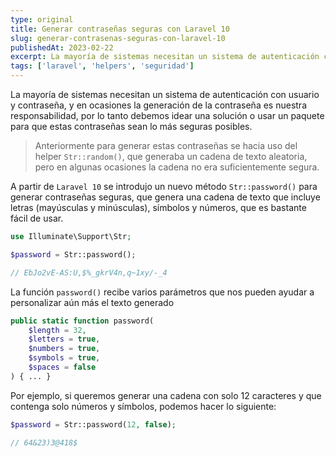 ```yaml
---
type: original
title: Generar contraseñas seguras con Laravel 10
slug: generar-contrasenas-seguras-con-laravel-10
publishedAt: 2023-02-22
excerpt: La mayoría de sistemas necesitan un sistema de autenticación con usuario y contraseña, y en ocasiones la generación de la contraseña es nuestra responsabilidad, por lo tanto debemos idear una solución o usar un paquete para que estas contraseñas sean lo más seguras posibles
tags: ['laravel', 'helpers', 'seguridad']
---
```

La mayoría de sistemas necesitan un sistema de autenticación con usuario y contraseña, y en ocasiones la generación de la contraseña es nuestra responsabilidad, por lo tanto debemos idear una solución o usar un paquete para que estas contraseñas sean lo más seguras posibles.

> Anteriormente para generar estas contraseñas se hacia uso del helper `Str::random()`, que generaba un cadena de texto aleatoria, pero en algunas ocasiones la cadena no era suficientemente segura.

A partir de `Laravel 10` se introdujo un nuevo método `Str::password()` para generar contraseñas seguras, que genera una cadena de texto que incluye letras (mayúsculas y minúsculas), símbolos y números, que es bastante fácil de usar.

```php
use Illuminate\Support\Str;

$password = Str::password();

// EbJo2vE-AS:U,$%_gkrV4n,q~1xy/-_4
```

La función `password()` recibe varios parámetros que nos pueden ayudar a personalizar aún más el texto generado

```php
public static function password(
    $length = 32,
    $letters = true,
    $numbers = true,
    $symbols = true,
    $spaces = false
) { ... }
```

Por ejemplo, si queremos generar una cadena con solo 12 caracteres y que contenga solo números y símbolos, podemos hacer lo siguiente:

```php
$password = Str::password(12, false);

// 64&23)3@418$
```
